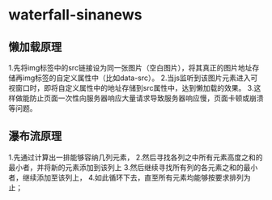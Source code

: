 # waterfall-sinanews

## 懒加载原理
1.先将img标签中的src链接设为同一张图片（空白图片），将其真正的图片地址存储再img标签的自定义属性中（比如data-src）。
2.当js监听到该图片元素进入可视窗口时，即将自定义属性中的地址存储到src属性中，达到懒加载的效果。
3.这样做能防止页面一次性向服务器响应大量请求导致服务器响应慢，页面卡顿或崩溃等问题。
## 瀑布流原理 
1.先通过计算出一排能够容纳几列元素，
2.然后寻找各列之中所有元素高度之和的最小者，并将新的元素添加到该列上
3.然后继续寻找所有列的各元素之和的最小者，继续添加至该列上，
4.如此循环下去，直至所有元素均能够按要求排列为止；
